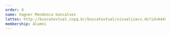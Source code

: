 ```yaml
---
order: 4
name: Vagner Mendonca Goncalves
lattes: http://buscatextual.cnpq.br/buscatextual/visualizacv.do?id=K4449306J0
membership: Alumni
---
```

